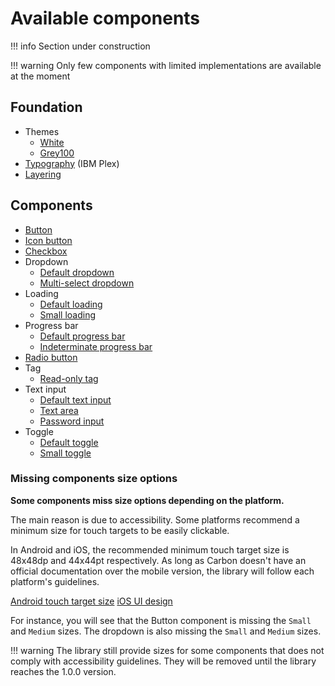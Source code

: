 # Available components

!!! info
    Section under construction

!!! warning
    Only few components with limited implementations are available at the moment

## Foundation

- Themes
    - [White](https://gabrieldrn.github.io/carbon-compose/api/-carbon%20-compose/com.gabrieldrn.carbon.foundation.color/-white-theme/index.html)
    - [Grey100](https://gabrieldrn.github.io/carbon-compose/api/-carbon%20-compose/com.gabrieldrn.carbon.foundation.color/-gray100-theme/index.html)
- [Typography](https://gabrieldrn.github.io/carbon-compose/api/-carbon%20-compose/com.gabrieldrn.carbon.foundation.text/-carbon-typography/index.html) 
    (IBM Plex)
- [Layering](https://gabrieldrn.github.io/carbon-compose/api/-carbon%20-compose/com.gabrieldrn.carbon.foundation.color/-layer/index.html)

## Components

- [Button](https://gabrieldrn.github.io/carbon-compose/api/-carbon%20-compose/com.gabrieldrn.carbon.button/-button.html)
- [Icon button](https://gabrieldrn.github.io/carbon-compose/api/-carbon%20-compose/com.gabrieldrn.carbon.button/-icon-button.html)
- [Checkbox](https://gabrieldrn.github.io/carbon-compose/api/-carbon%20-compose/com.gabrieldrn.carbon.checkbox/-checkbox.html)
- Dropdown
    - [Default dropdown](https://gabrieldrn.github.io/carbon-compose/api/-carbon%20-compose/com.gabrieldrn.carbon.dropdown/-dropdown.html)
    - [Multi-select dropdown](https://gabrieldrn.github.io/carbon-compose/api/-carbon%20-compose/com.gabrieldrn.carbon.dropdown.multiselect/-multiselect-dropdown.html)
- Loading
    - [Default loading](https://gabrieldrn.github.io/carbon-compose/api/-carbon%20-compose/com.gabrieldrn.carbon.loading/-loading.html)
    - [Small loading](https://gabrieldrn.github.io/carbon-compose/api/-carbon%20-compose/com.gabrieldrn.carbon.loading/-small-loading.html)
- Progress bar
    - [Default progress bar](https://gabrieldrn.github.io/carbon-compose/api/-carbon%20-compose/com.gabrieldrn.carbon.progressbar/-progress-bar.html)
    - [Indeterminate progress bar](https://gabrieldrn.github.io/carbon-compose/api/-carbon%20-compose/com.gabrieldrn.carbon.progressbar/-indeterminate-progress-bar.html)
- [Radio button](https://gabrieldrn.github.io/carbon-compose/api/-carbon%20-compose/com.gabrieldrn.carbon.radiobutton/-radio-button.html)
- Tag
    - [Read-only tag](https://gabrieldrn.github.io/carbon-compose/api/-carbon%20-compose/com.gabrieldrn.carbon.tag/-read-only-tag.html.html)
- Text input
    - [Default text input](https://gabrieldrn.github.io/carbon-compose/api/-carbon%20-compose/com.gabrieldrn.carbon.textinput/-text-input.html)
    - [Text area](https://gabrieldrn.github.io/carbon-compose/api/-carbon%20-compose/com.gabrieldrn.carbon.textinput/-text-area.html)
    - [Password input](https://gabrieldrn.github.io/carbon-compose/api/-carbon%20-compose/com.gabrieldrn.carbon.textinput/-password-input.html)
- Toggle
    - [Default toggle](https://gabrieldrn.github.io/carbon-compose/api/-carbon%20-compose/com.gabrieldrn.carbon.toggle/-toggle.html)
    - [Small toggle](https://gabrieldrn.github.io/carbon-compose/api/-carbon%20-compose/com.gabrieldrn.carbon.toggle/-small-toggle.html)

### Missing components size options

**Some components miss size options depending on the platform.**

The main reason is due to accessibility. Some platforms recommend a minimum size for touch targets to be easily
clickable.

In Android and iOS, the recommended minimum touch target size is 48x48dp and 44x44pt respectively. As long as Carbon
doesn't have an official documentation over the mobile version, the library will follow each platform's guidelines.

[Android touch target size](https://support.google.com/accessibility/android/answer/7101858?hl=en)
[iOS UI design](https://developer.apple.com/design/tips/)

For instance, you will see that the Button component is missing the `Small` and `Medium` sizes. The dropdown is also
missing the `Small` and `Medium` sizes.

!!! warning
    The library still provide sizes for some components that does not comply with accessibility guidelines. They will be 
    removed until the library reaches the 1.0.0 version. 
